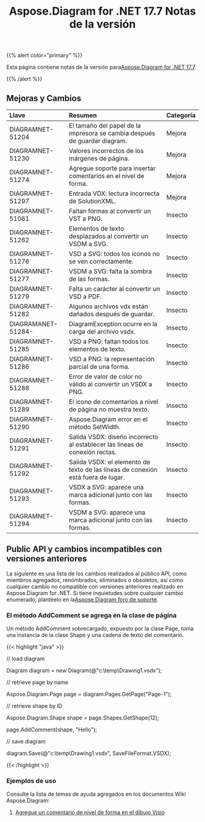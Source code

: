 ﻿---
title: Aspose.Diagram for .NET 17.7 Notas de la versión
type: docs
weight: 60
url: /es/net/aspose-diagram-for-net-17-7-release-notes/
---
{{% alert color="primary" %}} 

 Esta página contiene notas de la versión para[Aspose.Diagram for .NET 17.7](https://www.nuget.org/packages/Aspose.Diagram/17.7.0).

{{% /alert %}} 
## **Mejoras y Cambios**

|**Llave**|**Resumen**|**Categoría**|
|:- |:- |:- |
|DIAGRAMNET-51204|El tamaño del papel de la impresora se cambia después de guardar diagram.|Mejora|
|DIAGRAMNET-51230|Valores incorrectos de los márgenes de página.|Mejora|
|DIAGRAMNET-51274|Agregue soporte para insertar comentarios en el nivel de forma.|Mejora|
|DIAGRAMNET-51297|Entrada VDX: lectura incorrecta de SolutionXML.|Mejora|
|DIAGRAMNET-51061|Faltan formas al convertir un VST a PNG.|Insecto|
|DIAGRAMNET-51262|Elementos de texto desplazados al convertir un VSDM a SVG.|Insecto|
|DIAGRAMNET-51276|VSD a SVG: todos los íconos no se ven correctamente.|Insecto|
|DIAGRAMNET-51277|VSDM a SVG: falta la sombra de las formas.|Insecto|
|DIAGRAMNET-51279|Falta un carácter al convertir un VSD a PDF.|Insecto|
|DIAGRAMNET-51282|Algunos archivos vdx están dañados después de guardar.|Insecto|
|DIAGRAMANET-51284-|DiagramException ocurre en la carga del archivo vsdx.|Insecto|
|DIAGRAMNET-51285|VSD a PNG: faltan todos los elementos de texto.|Insecto|
|DIAGRAMNET-51286|VSD a PNG: la representación parcial de una forma.|Insecto|
|DIAGRAMNET-51288|Error de valor de color no válido al convertir un VSDX a PNG.|Insecto|
|DIAGRAMNET-51289|El icono de comentarios a nivel de página no muestra texto.|Insecto|
|DIAGRAMNET-51290|Aspose.Diagram error en el método SetWidth.|Insecto|
|DIAGRAMNET-51291|Salida VSDX: diseño incorrecto al establecer las líneas de conexión rectas.|Insecto|
|DIAGRAMNET-51292|Salida VSDX: el elemento de texto de las líneas de conexión está fuera de lugar.|Insecto|
|DIAGRAMNET-51293|VSDX a SVG: aparece una marca adicional junto con las formas.|Insecto|
|DIAGRAMNET-51294|VSDM a SVG: aparece una marca adicional junto con las formas.|Insecto|
## **Public API y cambios incompatibles con versiones anteriores**
La siguiente es una lista de los cambios realizados al público API, como miembros agregados, renombrados, eliminados o obsoletos, así como cualquier cambio no compatible con versiones anteriores realizado en Aspose.Diagram for .NET. Si tiene inquietudes sobre cualquier cambio enumerado, plantéelo en la[Aspose.Diagram foro de soporte](https://forum.aspose.com/c/diagram/17).
### **El método AddComment se agrega en la clase de página**
Un método AddComment sobrecargado, expuesto por la clase Page, toma una instancia de la clase Shape y una cadena de texto del comentario.

{{< highlight "java" >}}

 // load diagram

Diagram diagram = new Diagram(@"c:\temp\Drawing1.vsdx");

// retrieve page by name

Aspose.Diagram.Page page = diagram.Pages.GetPage("Page-1");

// retrieve shape by ID

Aspose.Diagram.Shape shape = page.Shapes.GetShape(12);

page.AddComment(shape, "Hello");

// save diagram

diagram.Save(@"c:\temp\Drawing1.vsdx", SaveFileFormat.VSDX);

{{< /highlight >}}
### **Ejemplos de uso**
Consulte la lista de temas de ayuda agregados en los documentos Wiki Aspose.Diagram:

1. [Agregue un comentario de nivel de forma en el dibujo Visio](/diagram/es/net/working-with-comments/#workingwithcomments-addashape-levelcommentinvisiodrawing)
